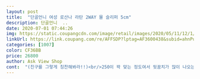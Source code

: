 ```yaml
---
layout: post 
title:  "단골언니 여성 로산나 라탄 2WAY 뮬 슬리퍼 5cm" 
description: 단골언니  ..
date: 2020-07-01 07:44:26 
img: https://static.coupangcdn.com/image/retail/images/2020/05/11/12/1/03b30b3e-30cd-455a-a44d-b1cf7ba3818b.jpg 
linkUrl: https://link.coupang.com/re/AFFSDP?lptag=AF3600438&subid=ahnPublicAsk&pageKey=1565836134&itemId=2677495191&vendorItemId=70668019814&traceid=V0-113-6f5d82f210349152 
categories: [1007] 
color: CF36BB 
price: 26800 
author: Ask View Shop 
cont:  "(친구를 그렇게 칭찬해봐라!!)<br/>250이 꽉 맞는 정도여서 뒷꿈치가 많이 나오는 뮬이나 슬리퍼가 있어용 그런데 얘는 발 볼도 그렇고 널널하게 잘 맞다는거!<br/>구두굽 5센티로 스타일 살고 착화감도 폭신, 발 볼 넓은편인 저도 볼부분 편안하구요 그냥 봤을땐 발 살짝 얄삭해보이는 효과도 있습니다<br/>라탄 안쪽은 탄탄한 천?같은걸로 한번 더 감아줘 신발 모양이 단단하고 변하지 않아요.<br/> 살도 까질 염려도 없구요.<br/><br/>라탄재질의 뮬을 정말 고민해서 사게 됐는데 정말 아주 만족합니다!<br/>밑창에는 비닐같은게 벗겨져서 뭐지?하고 문의해보니 밑창 보호필름이 붙여져있어 제거하고 신으면 된다고 친절하게 금방 알려주시더라구요.<br/><br/>발 사이즈가 원래 더 컸지만 구두를 신으려 열심히 줄여 255같은 250을 신거든요ㅜ<br/>발목이 살짝 보이는 A형 청치마를 입고 나갔는데 살짝살짝 보이는 신발을 친구가 쳐다보더니 넘 예쁘다고 극찬을<br/>백년만년 신을꺼아니고 일년 잘하면 이년 신기 위해 산거니 튀어나온 올 가위로 자르고 신었습니다<br/>색깔도 무난하여 어디든 신기 편안하구요<br/>신발도 단단하고 착용감도 넘 좋아서 정말 잘 구매했다고 셀프칭찬중이에요ㅎㅎ<br/>앞부분에 라탄?의 소재 올이 솓아있었어요<br/>어두운색의 신발들이 많아 여름에 데일리로 가볍게 신으려고 밝은색을 선택했는데 탁월한 선택이였던 것 같아요)<br/>올해신고 만약 올이 많이 풀렸다면 내년에 또 살꺼같네요<br/>운전할때 뮬로는 슬리퍼 같이 뒤가 헐렁해서 조금 불편할 수 있는데 얘는 샌들처럼 신을수도 있어 넘 좋습니다! 고무인데 꽉 껴지 않고 적당히 조여줘서 좋아요) (영업사원 아닙니다^^;;)<br/>전체적으로 너무 편하고 예뻤습니다!<br/>정사이즈 구매하시면 편하게 신으실 수 있어요)<br/>좋은 신발 만들어 주셔서 너무 감사해요 잘 신겠습니다!!<br/>처음엔 교환받으려다 소재가 어차피 약해보여<br/>하루 4시간 신고 돌아다녀본 결과! 넘 좋습니다!<br/>한철 신기에 좋습니다 아침이라 발도 부엇네요ㅋㅋ발볼이 넓어 슬픕니다 저는 발길이는 230 정도이지만 발볼땜에 240 신습니다<br/>" 
---
```

